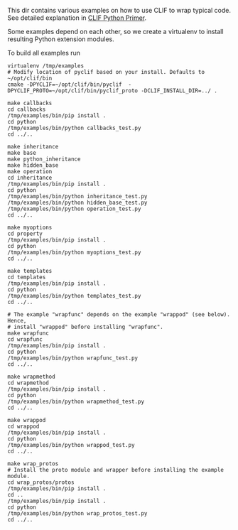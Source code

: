 This dir contains various examples on how to use CLIF to wrap typical code.
See detailed explanation in [CLIF Python Primer](../python/g3doc/primer.md).

Some examples depend on each other, so we create a virtualenv to install
resulting Python extension modules.

To build all examples run

```
virtualenv /tmp/examples
# Modify location of pyclif based on your install. Defaults to ~/opt/clif/bin
cmake -DPYCLIF=~/opt/clif/bin/pyclif  -DPYCLIF_PROTO=~/opt/clif/bin/pyclif_proto -DCLIF_INSTALL_DIR=../ .

make callbacks
cd callbacks
/tmp/examples/bin/pip install .
cd python
/tmp/examples/bin/python callbacks_test.py
cd ../..

make inheritance
make base
make python_inheritance
make hidden_base
make operation
cd inheritance
/tmp/examples/bin/pip install .
cd python
/tmp/examples/bin/python inheritance_test.py
/tmp/examples/bin/python hidden_base_test.py
/tmp/examples/bin/python operation_test.py
cd ../..

make myoptions
cd property
/tmp/examples/bin/pip install .
cd python
/tmp/examples/bin/python myoptions_test.py
cd ../..

make templates
cd templates
/tmp/examples/bin/pip install .
cd python
/tmp/examples/bin/python templates_test.py
cd ../..

# The example "wrapfunc" depends on the example "wrappod" (see below). Hence,
# install "wrappod" before installing "wrapfunc".
make wrapfunc
cd wrapfunc
/tmp/examples/bin/pip install .
cd python
/tmp/examples/bin/python wrapfunc_test.py
cd ../..

make wrapmethod
cd wrapmethod
/tmp/examples/bin/pip install .
cd python
/tmp/examples/bin/python wrapmethod_test.py
cd ../..

make wrappod
cd wrappod
/tmp/examples/bin/pip install .
cd python
/tmp/examples/bin/python wrappod_test.py
cd ../..

make wrap_protos
# Install the proto module and wrapper before installing the example module.
cd wrap_protos/protos
/tmp/examples/bin/pip install .
cd ..
/tmp/examples/bin/pip install .
cd python
/tmp/examples/bin/python wrap_protos_test.py
cd ../..
```

